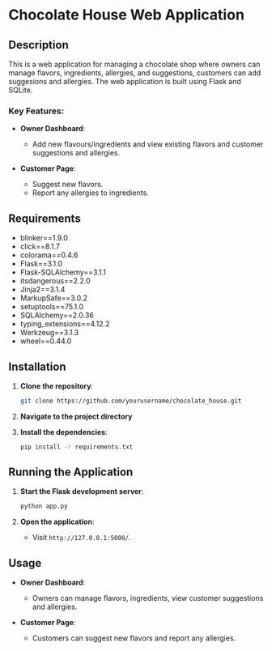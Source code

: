 
# Chocolate House Web Application

## Description

This is a web application for managing a chocolate shop where owners can manage flavors, ingredients, allergies, and suggestions, customers can add suggesions and allergies. The web application is built using Flask and SQLite.

### Key Features:
- **Owner Dashboard**:
  - Add new flavours/ingredients and view existing flavors and customer suggestions and allergies.
  
- **Customer Page**:
  - Suggest new flavors.
  - Report any allergies to ingredients.

## Requirements

- blinker==1.9.0
- click==8.1.7
- colorama==0.4.6
- Flask==3.1.0
- Flask-SQLAlchemy==3.1.1
- itsdangerous==2.2.0
- Jinja2==3.1.4
- MarkupSafe==3.0.2
- setuptools==75.1.0
- SQLAlchemy==2.0.36
- typing_extensions==4.12.2
- Werkzeug==3.1.3
- wheel==0.44.0

## Installation

1. **Clone the repository**:

   ```bash
   git clone https://github.com/yourusername/chocolate_house.git
   ```

2. **Navigate to the project directory**

3. **Install the dependencies**:

   ```bash
   pip install -r requirements.txt
   ```

## Running the Application

1. **Start the Flask development server**:

   ```bash
   python app.py
   ```

2. **Open the application**:
   - Visit `http://127.0.0.1:5000/`.

## Usage

- **Owner Dashboard**:
  - Owners can manage flavors, ingredients, view customer suggestions and allergies.
  
- **Customer Page**:
  - Customers can suggest new flavors and report any allergies.

